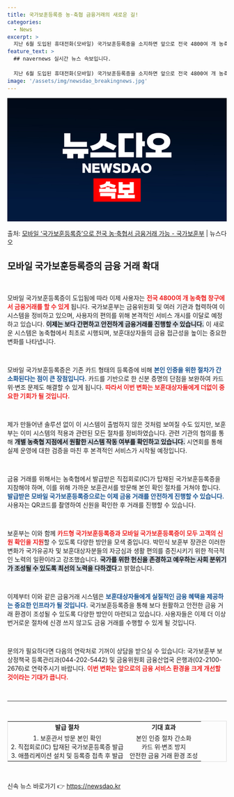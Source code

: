 ```yaml
---
title: 국가보훈등록증 농·축협 금융거래의 새로운 길!
categories:
  - News
excerpt: >
  지난 6월 도입된 휴대전화(모바일) 국가보훈등록증을 소지하면 앞으로 전국 4800여 개 농축협 창구에서 금융…
feature_text: >
  ## navernews 실시간 뉴스 속보입니다.

  지난 6월 도입된 휴대전화(모바일) 국가보훈등록증을 소지하면 앞으로 전국 4800여 개 농축협 창구에서 금융…
image: '/assets/img/newsdao_breakingnews.jpg'
---
```


![뉴스다오 속보](/assets/img/newsdao_breakingnews.jpg)

<p>출처: <a href="https://newsdao.kr/2488" rel="dofollow">모바일 ‘국가보훈등록증’으로 전국 농·축협서 금융거래 가능 - 국가보훈부</a> | 뉴스다오</p>

<h2 data-ke-size="size26">모바일 국가보훈등록증의 금융 거래 확대</h2>

<p data-ke-size="size16">&nbsp;</p>

모바일 국가보훈등록증이 도입됨에 따라 이제 사용자는 <b><span style="color: #ee2323;">전국 4800여 개 농축협 창구에서 금융거래를 할 수 있게</span></b> 됩니다. 국가보훈부는 금융위원회 및 여러 기관과 협력하여 이 시스템을 정비하고 있으며, 사용자의 편의를 위해 본격적인 서비스 개시를 이달로 예정하고 있습니다. <b><span style="background-color: #21538527;">이제는 보다 간편하고 안전하게 금융거래를 진행할 수 있습니다.</span></b> 이 새로운 시스템은 농축협에서 최초로 시행되며, 보훈대상자들의 금융 접근성을 높이는 중요한 변화를 나타냅니다. 

<p data-ke-size="size16">&nbsp;</p>

모바일 국가보훈등록증은 기존 카드 형태의 등록증에 비해 <b><span style="color: #1a5490;">본인 인증을 위한 절차가 간소화된다는 점이 큰 장점입니다.</span></b> 카드를 기반으로 한 신분 증명의 단점을 보완하여 카드 위·변조 문제도 해결할 수 있게 됩니다. <b><span style="color: #ee2323;">따라서 이번 변화는 보훈대상자들에게 더없이 중요한 기회가 될 것입니다.</span></b> 

<p data-ke-size="size16">&nbsp;</p>

제가 만들어낸 솔루션 없이 이 시스템이 출범하지 않은 것처럼 보여질 수도 있지만, 보훈부는 이미 시스템의 적용과 관련된 모든 절차를 정비하였습니다. 관련 기관의 협의를 통해 <b><span style="background-color: #21538527;">개별 농축협 지점에서 원활한 시스템 작동 여부를 확인하고 있습니다.</span></b> 시연회를 통해 실제 운영에 대한 검증을 마친 후 본격적인 서비스가 시작될 예정입니다. 

<p data-ke-size="size16">&nbsp;</p>

금융 거래를 위해서는 농축협에서 발급받은 직접회로(IC)가 탑재된 국가보훈등록증을 지참해야 하며, 이를 위해 가까운 보훈관서를 방문해 본인 확인 절차를 거쳐야 합니다. <b><span style="color: #1a5490;">발급받은 모바일 국가보훈등록증으로는 이제 금융 거래를 안전하게 진행할 수 있습니다.</span></b> 사용자는 QR코드를 촬영하여 신원을 확인한 후 거래를 진행할 수 있습니다. 

<p data-ke-size="size16">&nbsp;</p>

보훈부는 이와 함께 <b><span style="color: #ee2323;">카드형 국가보훈등록증과 모바일 국가보훈등록증이 모두 고객의 신원 확인을 지원</span></b>할 수 있도록 다양한 방안을 모색 중입니다. 박민식 보훈부 장관은 이러한 변화가 국가유공자 및 보훈대상자분들의 자긍심과 생활 편의를 증진시키기 위한 적극적인 노력의 일환이라고 강조했습니다. <b><span style="background-color: #21538527;">국가를 위한 헌신을 존경하고 예우하는 사회 분위기가 조성될 수 있도록 최선의 노력을 다하겠다</span></b>고 밝혔습니다.

<p data-ke-size="size16">&nbsp;</p>

이제부터 이와 같은 금융거래 시스템은 <b><span style="color: #1a5490;">보훈대상자들에게 실질적인 금융 혜택을 제공하는 중요한 인프라가 될 것입니다.</span></b> 국가보훈등록증을 통해 보다 원활하고 안전한 금융 거래 환경이 조성될 수 있도록 다양한 방안이 마련되고 있습니다. 사용자들은 이제 더 이상 번거로운 절차에 신경 쓰지 않고도 금융 거래를 수행할 수 있게 될 것입니다.

<p data-ke-size="size16">&nbsp;</p>

문의가 필요하다면 다음의 연락처로 기꺼이 상담을 받으실 수 있습니다: 국가보훈부 보상정책국 등록관리과(044-202-5442) 및 금융위원회 금융산업국 은행과(02-2100-2676)로 연락주시기 바랍니다. <b><span style="color: #ee2323;">이번 변화는 앞으로의 금융 서비스 환경을 크게 개선할 것이라는 기대가 큽니다.</span></b> 

<p data-ke-size="size16">&nbsp;</p>

<hr style="height:1px;border:none;color:#333;background-color:#333;" />

<p data-ke-size="size16">&nbsp;</p>

<table style="width:100%; border:1px solid #ddd;">
  <tr>
    <td style="text-align: center; height: 17px;"><b>발급 절차</b></td>
    <td style="text-align: center; height: 17px;"><b>기대 효과</b></td>
  </tr>
  <tr>
    <td style="text-align: center; height: 17px;">1. 보훈관서 방문 본인 확인<br>2. 직접회로(IC) 탑재된 국가보훈등록증 발급<br>3. 애플리케이션 설치 및 등록증 접촉 후 발급</td>
    <td style="text-align: center; height: 17px;">본인 인증 절차 간소화<br>카드 위·변조 방지<br>안전한 금융 거래 환경 조성</td>
  </tr>
</table>

<p data-ke-size="size16">&nbsp;</p> 

신속 뉴스 바로가기 👉 <a href="https://newsdao.kr" rel="dofollow">https://newsdao.kr</a>


